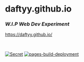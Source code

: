 # **daftyy.github.io**
### *W.I.P Web Dev Experiment*
https://daftyy.github.io/  <br><br><br>

[![Secret](https://github.com/daftyy/daftyy.github.io/actions/workflows/updates.yml/badge.svg)](https://github.com/daftyy/daftyy.github.io/actions/workflows/updates.yml)
[![pages-build-deployment](https://github.com/daftyy/daftyy.github.io/actions/workflows/pages/pages-build-deployment/badge.svg)](https://github.com/daftyy/daftyy.github.io/actions/workflows/pages/pages-build-deployment)
